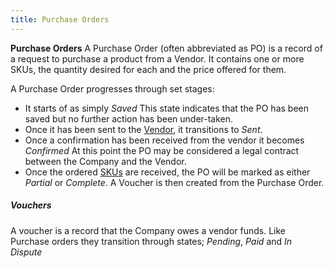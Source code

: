```yaml
---
title: Purchase Orders
---
```

**Purchase Orders**  A Purchase Order (often abbreviated as PO) is a record of a request to purchase a product from a Vendor.  It contains one or more SKUs, the quantity desired for each and the price offered for them.

A Purchase Order progresses through set stages:

 * It starts of as simply *Saved*  This state indicates that the PO has been saved but no further action has been under-taken.
 * Once it has been sent to the [Vendor](vendors), it transitions to *Sent*.
 * Once a confirmation has been received from the vendor it becomes *Confirmed*  At this point the PO may be considered a legal contract between the Company and the Vendor.
 * Once the ordered [SKUs](skus-and-locations) are received, the PO will be marked as either *Partial* or *Complete*.  A Voucher is  then created from the Purchase Order.


##### Vouchers

A voucher is a record that the Company owes a vendor funds.  Like Purchase orders they transition through states; *Pending*, *Paid* and *In Dispute*
